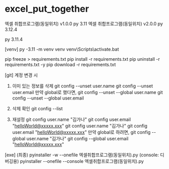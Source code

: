 # excel_put_together

엑셀 취합프로그램(동일위치) v1.0.0      py 3.11
엑셀 취합프로그램(동일위치) v2.0.0      py 3.12.4

py 3.11.4

[venv]
py -3.11 -m venv venv
venv\Scripts\activate.bat

pip freeze > requirements.txt
pip install -r requirements.txt
pip uninstall -r requirements.txt -y
pip download -r requirements.txt


[git]
계정 변경 시
1. 이미 있는 정보를 삭제
git config --unset user.name
git config --unset user.email
만약 global로 했다면,
git config --unset --global user.name
git config --unset --global user.email

2. 삭제 확인
git config --list

3. 재설정
git config user.name "김가나"
git config user.email "helloWorld@xxxxx.xxx"
git config user.name "김가나"
git config user.email "helloWorld@xxxxx.xxx"
만약 global로 하려면,
git config --global user.name "김가나"
git config --global user.email "helloWorld@xxxxx.xxx"


[exe]
(최종) pyinstaller -w --onefile 엑셀취합프로그램(동일위치).py
(console: 디버깅용) pyinstaller --onefile --console 엑셀취합프로그램(동일위치).py

